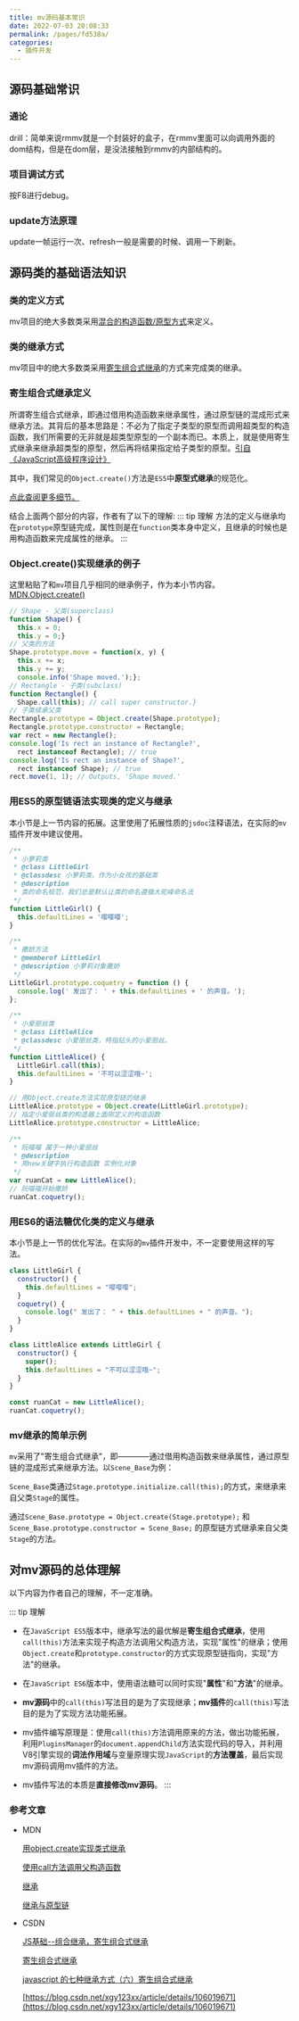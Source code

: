 ```yaml
---
title: mv源码基本常识
date: 2022-07-03 20:08:33
permalink: /pages/fd538a/
categories: 
  - 插件开发
---
```






## 源码基础常识



### 通论
drill：简单来说rmmv就是一个封装好的盒子，在rmmv里面可以向调用外面的dom结构，但是在dom层，是没法接触到rmmv的内部结构的。


### 项目调试方式
按F8进行debug。


### update方法原理
update一帧运行一次、refresh一般是需要的时候、调用一下刷新。







## 源码类的基础语法知识


### 类的定义方式
mv项目的绝大多数类采用[混合的构造函数/原型方式](https://blog.csdn.net/iteye_9339/article/details/81473212)来定义。





### 类的继承方式
mv项目中的绝大多数类采用[寄生组合式继承](https://blog.csdn.net/xgy123xx/article/details/106019671)的方式来完成类的继承。






### 寄生组合式继承定义
所谓寄生组合式继承，即通过借用构造函数来继承属性，通过原型链的混成形式来继承方法。其背后的基本思路是：不必为了指定子类型的原型而调用超类型的构造函数，我们所需要的无非就是超类型原型的一个副本而已。本质上，就是使用寄生式继承来继承超类型的原型，然后再将结果指定给子类型的原型。[引自《JavaScript高级程序设计》](https://blog.csdn.net/qq_35718410/article/details/91412908)

其中，我们常见的```Object.create()```方法是```ES5```中**原型式继承**的规范化。

[点此查阅更多细节。](https://blog.csdn.net/weixin_36465540/article/details/90176318)

结合上面两个部分的内容，作者有了以下的理解:
::: tip 理解
方法的定义与继承均在```prototype```原型链完成，属性则是在```function```类本身中定义，且继承的时候也是用构造函数来完成属性的继承。
:::








### Object.create()实现继承的例子
这里粘贴了和`mv`项目几乎相同的继承例子，作为本小节内容。[MDN.Object.create()](https://developer.mozilla.org/zh-CN/docs/orphaned/Web/JavaScript/Reference/Global_Objects/Object/create)

``` js
// Shape - 父类(superclass)
function Shape() {
  this.x = 0;
  this.y = 0;}
// 父类的方法
Shape.prototype.move = function(x, y) {
  this.x += x;
  this.y += y;
  console.info('Shape moved.');};
// Rectangle - 子类(subclass)
function Rectangle() {
  Shape.call(this); // call super constructor.}
// 子类续承父类
Rectangle.prototype = Object.create(Shape.prototype);
Rectangle.prototype.constructor = Rectangle;
var rect = new Rectangle();
console.log('Is rect an instance of Rectangle?',
  rect instanceof Rectangle); // true
console.log('Is rect an instance of Shape?',
  rect instanceof Shape); // true
rect.move(1, 1); // Outputs, 'Shape moved.'
```







### 用ES5的原型链语法实现类的定义与继承
本小节是上一节内容的拓展。这里使用了拓展性质的`jsdoc`注释语法，在实际的`mv`插件开发中建议使用。
``` js
/**
 * 小萝莉类
 * @class LittleGirl
 * @classdesc 小萝莉类，作为小女孩的基础类
 * @description
 * 类的命名规范，我们总是默认让类的命名遵循大驼峰命名法
 */
function LittleGirl() {
  this.defaultLines = '嘤嘤嘤';
}

/**
 * 撒娇方法
 * @memberof LittleGirl
 * @description 小萝莉对象撒娇
 */
LittleGirl.prototype.coquetry = function () {
  console.log(' 发出了： ' + this.defaultLines + ' 的声音。');
};

/**
 * 小爱丽丝类
 * @class LittleAlice
 * @classdesc 小爱丽丝类，特指钻头的小爱丽丝。
 */
function LittleAlice() {
  LittleGirl.call(this);
  this.defaultLines = '不可以涩涩哦~';
}

// 用Object.create方法实现原型链的继承
LittleAlice.prototype = Object.create(LittleGirl.prototype);
// 指定小爱丽丝类的构造器上面刚定义的构造函数
LittleAlice.prototype.constructor = LittleAlice;

/**
 * 阮喵喵 属于一种小爱丽丝
 * @description
 * 用new关键字执行构造函数 实例化对象
 */
var ruanCat = new LittleAlice();
// 阮喵喵开始撒娇
ruanCat.coquetry();

```













### 用ES6的语法糖优化类的定义与继承
本小节是上一节的优化写法。在实际的`mv`插件开发中，不一定要使用这样的写法。
``` js
class LittleGirl {
  constructor() {
    this.defaultLines = "嘤嘤嘤";
  }
  coquetry() {
    console.log(" 发出了： " + this.defaultLines + " 的声音。");
  }
}

class LittleAlice extends LittleGirl {
  constructor() {
    super();
    this.defaultLines = "不可以涩涩哦~";
  }
}

const ruanCat = new LittleAlice();
ruanCat.coquetry();
```







### mv继承的简单示例
`mv`采用了"寄生组合式继承"，即————通过借用构造函数来继承属性，通过原型链的混成形式来继承方法。以```Scene_Base```为例：

```Scene_Base```类通过```Stage.prototype.initialize.call(this);```的方式，来继承来自父类```Stage```的属性。

通过```Scene_Base.prototype = Object.create(Stage.prototype);``` 和 ```Scene_Base.prototype.constructor = Scene_Base;``` 的原型链方式继承来自父类`Stage`的方法。








## 对mv源码的总体理解
以下内容为作者自己的理解，不一定准确。

::: tip 理解
- 在```JavaScript ES5```版本中，继承写法的最优解是**寄生组合式继承**，使用```call(this)```方法来实现子构造方法调用父构造方法，实现"属性"的继承；使用```Object.create```和```prototype.constructor```的方式实现原型链指向，实现"方法"的继承。

- 在```JavaScript ES6```版本中，使用语法糖可以同时实现"**属性**"和"**方法**"的继承。

- **mv源码**中的```call(this)```写法目的是为了实现继承；**mv插件**的```call(this)```写法目的是为了实现方法功能拓展。

- mv插件编写原理是：使用```call(this)```方法调用原来的方法，做出功能拓展，利用```PluginsManager```的```document.appendChild```方法实现代码的导入，并利用V8引擎实现的**词法作用域**与变量原理实现```JavaScript```的**方法覆盖**，最后实现mv源码调用mv插件的方法。

- mv插件写法的本质是**直接修改mv源码**。
:::










### 参考文章

- MDN
  
  [用object.create实现类式继承](https://developer.mozilla.org/zh-CN/docs/Web/JavaScript/Reference/Global_Objects/Object/create#用_object.create实现类式继承)

  [使用call方法调用父构造函数](https://developer.mozilla.org/zh-CN/docs/Web/JavaScript/Reference/Global_Objects/Function/call#使用_call_方法调用父构造函数)

  [继承](https://developer.mozilla.org/zh-CN/docs/Learn/JavaScript/Objects/Inheritance)

  [继承与原型链](https://developer.mozilla.org/zh-CN/docs/Web/JavaScript/Inheritance_and_the_prototype_chain)


- CSDN
  
  [JS基础--组合继承，寄生组合式继承](https://blog.csdn.net/weixin_36465540/article/details/90176318)

  [寄生组合式继承](https://blog.csdn.net/qq_35718410/article/details/91412908)

  [javascript 的七种继承方式（六）寄生组合式继承](https://blog.csdn.net/lixiaosenlin/article/details/108140634)

  [https://blog.csdn.net/xgy123xx/article/details/106019671](https://blog.csdn.net/xgy123xx/article/details/106019671)
